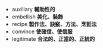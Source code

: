 - auxiliary **輔助性的**
- embellish **美化、裝飾**
- recipe **製作法、訣竅、方法、烹飪法**
- convince **使確信、使信服**
- legitimate **合法的、正當的、正統的**